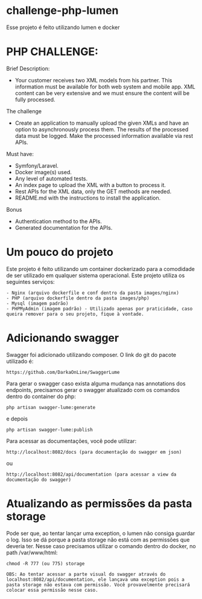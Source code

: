 # challenge-php-lumen
Esse projeto é feito utilizando lumen e docker

# PHP CHALLENGE:
Brief Description:
- Your customer receives two XML models from his partner. This information must be
available for both web system and mobile app. XML content can be very extensive and we must
ensure the content will be fully processed.

The challenge
- Create an application to manually upload the given XMLs and have an option
to asynchronously process them. The results of the processed data must be logged. Make the
processed information available via rest APIs.

Must have:
- Symfony/Laravel.
- Docker image(s) used.
- Any level of automated tests.
- An index page to upload the XML with a button to process it.
- Rest APIs for the XML data, only the GET methods are needed.
- README.md with the instructions to install the application.

Bonus
- Authentication method to the APIs.
- Generated documentation for the APIs.

# Um pouco do projeto
Este projeto é feito utilizando um container dockerizado para a comodidade de ser utilizado em qualquer sistema operacional.
Este projeto utiliza os seguintes serviços:
```
- Nginx (arquivo dockerfile e conf dentro da pasta images/nginx)
- PHP (arquivo dockerfile dentro da pasta images/php)
- Mysql (imagem padrão)
- PHPMyAdmin (imagem padrão) - Utilizado apenas por praticidade, caso queira remover para o seu projeto, fique à vontade.
```

# Adicionando swagger
Swagger foi adicionado utilizando composer. O link do git do pacote utilizado é:
```
https://github.com/DarkaOnLine/SwaggerLume
```

Para gerar o swagger caso exista alguma mudança nas annotations dos endpoints, precisamos gerar o swagger atualizado com os comandos dentro do container do php:
```
php artisan swagger-lume:generate
```

e depois

```
php artisan swagger-lume:publish
```

Para acessar as documentações, você pode utilizar:
```
http://localhost:8082/docs (para documentação do swagger em json)
```
ou
```
http://localhost:8082/api/documentation (para acessar a view da documentação do swagger)
```

# Atualizando as permissões da pasta storage
Pode ser que, ao tentar lançar uma exception, o lumen não consiga guardar o log. Isso se dá porque a pasta storage não está com as permissões que deveria ter. Nesse caso precisamos utilizar o comando dentro do docker, no path /var/www/html:
```
chmod -R 777 (ou 775) storage
```

```
OBS: Ao tentar acessar a parte visual do swagger através do localhost:8082/api/documentation, ele lançava uma exception pois a pasta storage não estava com permissão. Você provavelmente precisará colocar essa permissão nesse caso.
```